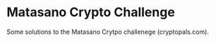 Matasano Crypto Challenge
=========================

Some solutions to the Matasano Crytpo challenege (cryptopals.com).
